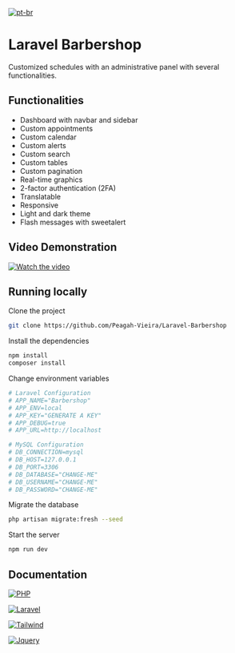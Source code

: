 [![pt-br](https://img.shields.io/badge/lang-pt--br-green.svg)](https://github.com/Peagah-Vieira/Laravel-Barbershop/blob/master/README-br.md)
# Laravel Barbershop

Customized schedules with an administrative panel with several functionalities.

## Functionalities

- Dashboard with navbar and sidebar
- Custom appointments
- Custom calendar
- Custom alerts
- Custom search
- Custom tables
- Custom pagination
- Real-time graphics
- 2-factor authentication (2FA)
- Translatable
- Responsive
- Light and dark theme
- Flash messages with sweetalert

## Video Demonstration

[![Watch the video](https://gcdnb.pbrd.co/images/0wvz7rsCv1g4.png?o=1)](https://www.youtube.com/watch?v=hwnjnKsOFYg)

## Running locally

Clone the project

```bash
git clone https://github.com/Peagah-Vieira/Laravel-Barbershop
```

Install the dependencies

```bash
npm install 
composer install
```

Change environment variables

```bash
# Laravel Configuration
# APP_NAME="Barbershop"
# APP_ENV=local
# APP_KEY="GENERATE A KEY"
# APP_DEBUG=true
# APP_URL=http://localhost

# MySQL Configuration
# DB_CONNECTION=mysql
# DB_HOST=127.0.0.1
# DB_PORT=3306
# DB_DATABASE="CHANGE-ME"
# DB_USERNAME="CHANGE-ME"
# DB_PASSWORD="CHANGE-ME"
```

Migrate the database

```bash
php artisan migrate:fresh --seed
```

Start the server

```bash
npm run dev
```

## Documentation

[![PHP](https://img.shields.io/badge/PHP-777BB4?style=for-the-badge&logo=php&logoColor=white)](https://www.php.net)

[![Laravel](https://img.shields.io/badge/Laravel-FF2D20?style=for-the-badge&logo=laravel&logoColor=white)](https://laravel.com)

[![Tailwind](https://img.shields.io/badge/Tailwind_CSS-38B2AC?style=for-the-badge&logo=tailwind-css&logoColor=white)](https://tailwindcss.com)

[![Jquery](	https://img.shields.io/badge/jQuery-0769AD?style=for-the-badge&logo=jquery&logoColor=white)](https://jquery.com)
